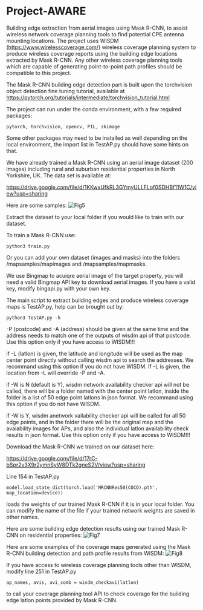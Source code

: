 # Project-AWARE
Building edge extraction from aerial images using Mask R-CNN, to assist wireless network coverage planning tools to find potential CPE antenna mounting locations. The project uses WISDM (https://www.wirelesscoverage.com/) wireless coverage planning system to produce wireless coverage reports using the building edge locations extracted by Mask R-CNN. Any other wireless coverage planning tools which are capable of generating point-to-point path profiles should be compatible to this project. 

The Mask R-CNN building edge detection part is built upon the torchvision object detection fine tuning tutorial, available at 
https://pytorch.org/tutorials/intermediate/torchvision_tutorial.html

The project can run under the conda environment, with a few required packages:

    pytorch, torchvision, opencv, PIL, skimage
    
Some other packages may need to be installed as well depending on the local environment, the import list in TestAP.py should have some hints on that.

We have already trained a Mask R-CNN using an aerial image dataset (200 images) including rural and suburban residential properties in North Yorkshire, UK. The data set is available at: 

https://drive.google.com/file/d/1KKwxUfkRL3GYmyULLFLof0SDHBf11W1C/view?usp=sharing

Here are some samples:
![Fig5](https://user-images.githubusercontent.com/8125847/121216593-f4957b80-c878-11eb-853b-1a3a33cd6545.png)


Extract the dataset to your local folder if you would like to train with our dataset.

To train a Mask R-CNN use:

    python3 train.py
    
Or you can add your own dataset (images and masks) into the folders /mapsamples/mapimages and /mapsamples/mapmasks.

We use Bingmap to acuiqre aerial image of the target property, you will need a valid Bingmap API key to download aerial images. If you have a valid key, modify bingapi.py with your own key.


The main script to extract building edges and produce wireless coverage maps is TestAP.py, help can be brought out by:

    python3 TestAP.py -h
    
-P (postcode) and -A (address) should be given at the same time and the address needs to match one of the outputs of wisdm api of that postcode. Use this option only if you have access to WISDM!!!

if -L (latlon) is given, the latitude and longitude will be used as the map center point directly without calling wisdm api to search the addresses. We recommand using this option if you do not have WISDM. If -L is given, the location from -L will override -P and -A.

if -W is N (default is Y), wisdm network availability checker api will not be called, there will be a folder named with the center point latlon, inside the folder is a list of 50 edge point latlons in json format. We recommand using this option if you do not have WISDM. 

if -W is Y, wisdm anetwork vailability checker api will be called for all 50 edge points, and in the folder there will be the original map and the avaiability images for APs, and also the individual latlon availability check results in json format. Use this option only if you have access to WISDM!!!

Download the Mask R-CNN we trained on our dataset here:

https://drive.google.com/file/d/17rC-bSpr2v3X9r2ymnSyW8DTk2gneS2V/view?usp=sharing

Line 154 in TestAP.py 

    model.load_state_dict(torch.load('MRCNNRes50(COCO).pth', map_location=device))
    
loads the weights of our trained Mask R-CNN if it is in your local folder. You can modify the name of the file if your trained network weights are saved in other names.

Here are some building edge detection results using our trained Mask R-CNN on residential properties:
![Fig7](https://user-images.githubusercontent.com/8125847/121217169-7be2ef00-c879-11eb-92e0-18356b8a4ab9.png)

Here are some examples of the coverage maps generated using the Mask R-CNN building detection and path profile results from WISDM:
![Fig8](https://user-images.githubusercontent.com/8125847/121217618-f01d9280-c879-11eb-8421-70dbd84dbf42.png)

If you have access to wireless coverage planning tools other than WISDM, modify line 251 in TestAP.py

    ap_names, avis, avi_comb = wisdm_checkavi(latlon)
    
to call your coverage planning tool API to check coverage for the building edge latlon points provided by Mask R-CNN.
